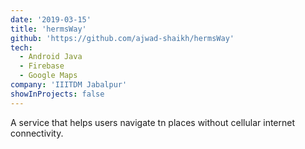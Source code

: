 ```yaml
---
date: '2019-03-15'
title: 'hermsWay'
github: 'https://github.com/ajwad-shaikh/hermsWay'
tech:
  - Android Java
  - Firebase
  - Google Maps
company: 'IIITDM Jabalpur'
showInProjects: false
---
```


A service that helps users navigate tn places without cellular internet connectivity.
